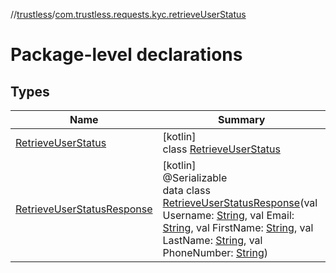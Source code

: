 //[trustless](../../index.md)/[com.trustless.requests.kyc.retrieveUserStatus](index.md)

# Package-level declarations

## Types

| Name | Summary |
|---|---|
| [RetrieveUserStatus](-retrieve-user-status/index.md) | [kotlin]<br>class [RetrieveUserStatus](-retrieve-user-status/index.md) |
| [RetrieveUserStatusResponse](-retrieve-user-status-response/index.md) | [kotlin]<br>@Serializable<br>data class [RetrieveUserStatusResponse](-retrieve-user-status-response/index.md)(val Username: [String](https://kotlinlang.org/api/latest/jvm/stdlib/kotlin/-string/index.html), val Email: [String](https://kotlinlang.org/api/latest/jvm/stdlib/kotlin/-string/index.html), val FirstName: [String](https://kotlinlang.org/api/latest/jvm/stdlib/kotlin/-string/index.html), val LastName: [String](https://kotlinlang.org/api/latest/jvm/stdlib/kotlin/-string/index.html), val PhoneNumber: [String](https://kotlinlang.org/api/latest/jvm/stdlib/kotlin/-string/index.html)) |
